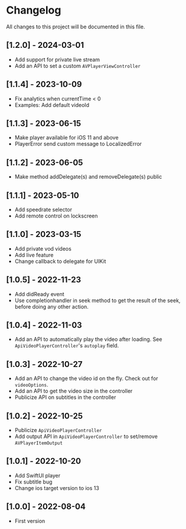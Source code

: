 # Changelog
All changes to this project will be documented in this file.

## [1.2.0] - 2024-03-01
- Add support for private live stream
- Add an API to set a custom `AVPlayerViewController`

## [1.1.4] - 2023-10-09
- Fix analytics when currentTime < 0
- Examples: Add default videoId

## [1.1.3] - 2023-06-15
- Make player available for iOS 11 and above
- PlayerError send custom message to LocalizedError

## [1.1.2] - 2023-06-05
- Make method addDelegate(s) and removeDelegate(s) public

## [1.1.1] - 2023-05-10
- Add speedrate selector
- Add remote control on lockscreen

## [1.1.0] - 2023-03-15
- Add private vod videos
- Add live feature
- Change callback to delegate for UIKit 

## [1.0.5] - 2022-11-23
- Add didReady event
- Use completionhandler in seek method to get the result of the seek, before doing any other action.

## [1.0.4] - 2022-11-03
- Add an API to automatically play the video after loading. See `ApiVideoPlayerController`'s `autoplay` field.

## [1.0.3] - 2022-10-27
- Add an API to change the video id on the fly. Check out for `videoOptions`.
- Add an API to get the video size in the controller
- Publicize API on subtitles in the controller

## [1.0.2] - 2022-10-25
- Publicize `ApiVideoPlayerController`
- Add output API in `ApiVideoPlayerController` to set/remove `AVPlayerItemOutput`

## [1.0.1] - 2022-10-20
- Add SwiftUI player
- Fix subtitle bug 
- Change ios target version to ios 13

## [1.0.0] - 2022-08-04
- First version
